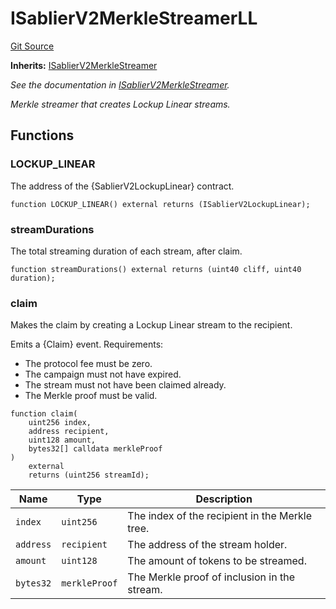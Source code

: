 # ISablierV2MerkleStreamerLL

[Git Source](https://github.com/sablier-labs/v2-periphery/tree/release/src/interfaces/ISablierV2MerkleStreamerLL.sol)

**Inherits:**
[ISablierV2MerkleStreamer](/contracts/v2/reference/periphery/interfaces/interface.ISablierV2MerkleStreamer)

_See the documentation in
[ISablierV2MerkleStreamer](/contracts/v2/reference/periphery/interfaces/interface.ISablierV2MerkleStreamer)._

_Merkle streamer that creates Lockup Linear streams._

## Functions

### LOCKUP_LINEAR

The address of the {SablierV2LockupLinear} contract.

```solidity
function LOCKUP_LINEAR() external returns (ISablierV2LockupLinear);
```

### streamDurations

The total streaming duration of each stream, after claim.

```solidity
function streamDurations() external returns (uint40 cliff, uint40 duration);
```

### claim

Makes the claim by creating a Lockup Linear stream to the recipient.

Emits a {Claim} event. Requirements:

- The protocol fee must be zero.
- The campaign must not have expired.
- The stream must not have been claimed already.
- The Merkle proof must be valid.

```solidity
function claim(
    uint256 index,
    address recipient,
    uint128 amount,
    bytes32[] calldata merkleProof
)
    external
    returns (uint256 streamId);
```

| Name      | Type          | Description                                    |
| --------- | ------------- | ---------------------------------------------- |
| `index`   | `uint256`     | The index of the recipient in the Merkle tree. |
| `address` | `recipient`   | The address of the stream holder.              |
| `amount`  | `uint128`     | The amount of tokens to be streamed.           |
| `bytes32` | `merkleProof` | The Merkle proof of inclusion in the stream.   |
